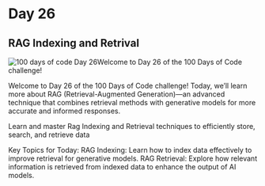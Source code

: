 # Day 26

## RAG Indexing and Retrival

![100 days of code Day 26](https://github.com/GritinAI/100DaysofCodeGenerativeAI/blob/main/Images/Day26.png)Welcome to Day 26 of the 100 Days of Code challenge!

Welcome to Day 26 of the 100 Days of Code challenge!
Today, we’ll learn more about RAG (Retrieval-Augmented Generation)—an advanced technique that combines retrieval methods with generative models for more accurate and informed responses.

Learn and master Rag Indexing and Retrieval techniques to efficiently store, search, and retrieve data

Key Topics for Today:
RAG Indexing: Learn how to index data effectively to improve retrieval for generative models.
RAG Retrieval: Explore how relevant information is retrieved from indexed data to enhance the output of AI models.
